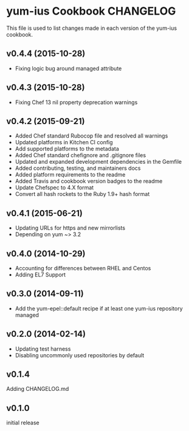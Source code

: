 yum-ius Cookbook CHANGELOG
======================
This file is used to list changes made in each version of the yum-ius cookbook.

v0.4.4 (2015-10-28)
-------------------
- Fixing logic bug around managed attribute

v0.4.3 (2015-10-28)
-------------------
- Fixing Chef 13 nil property deprecation warnings

v0.4.2 (2015-09-21)
-------------------
- Added Chef standard Rubocop file and resolved all warnings
- Updated platforms in Kitchen CI config
- Add supported platforms to the metadata
- Added Chef standard chefignore and .gitignore files
- Updated and expanded development dependencies in the Gemfile
- Added contributing, testing, and maintainers docs
- Added platform requirements to the readme
- Added Travis and cookbook version badges to the readme
- Update Chefspec to 4.X format
- Convert all hash rockets to the Ruby 1.9+ hash format

v0.4.1 (2015-06-21)
-------------------
- Updating URLs for https and new mirrorlists
- Depending on yum ~> 3.2

v0.4.0 (2014-10-29)
-------------------
- Accounting for differences between RHEL and Centos
- Adding EL7 Support

v0.3.0 (2014-09-11)
-------------------
- Add the yum-epel::default recipe if at least one yum-ius repository managed

v0.2.0 (2014-02-14)
-------------------
- Updating test harness
- Disabling uncommonly used repositories by default


v0.1.4
------
Adding CHANGELOG.md


v0.1.0
------
initial release
